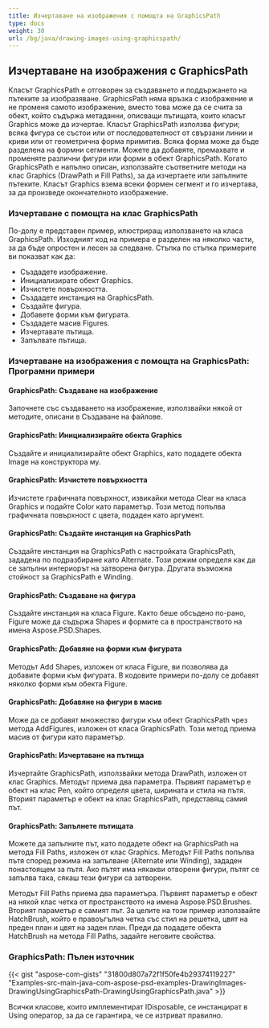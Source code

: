 ```yaml
---
title: Изчертаване на изображения с помощта на GraphicsPath
type: docs
weight: 30
url: /bg/java/drawing-images-using-graphicspath/
---
```


## **Изчертаване на изображения с GraphicsPath**
Класът GraphicsPath е отговорен за създаването и поддържането на пътеките за изобразяване. GraphicsPath няма връзка с изображение и не променя самото изображение, вместо това може да се счита за обект, който съдържа метаданни, описващи пътищата, които класът Graphics може да изчертае. Класът GraphicsPath използва фигури; всяка фигура се състои или от последователност от свързани линии и криви или от геометрична форма примитив. Всяка форма може да бъде разделена на формни сегменти. Можете да добавяте, премахвате и променяте различни фигури или форми в обект GraphicsPath. Когато GraphicsPath е напълно описан, използвайте съответните методи на клас Graphics (DrawPath и Fill Paths), за да изчертаете или запълните пътеките. Класът Graphics взема всеки формен сегмент и го изчертава, за да произведе окончателното изображение.

### **Изчертаване с помощта на клас GraphicsPath**
По-долу е представен пример, илюстриращ използването на класа GraphicsPath. Изходният код на примера е разделен на няколко части, за да бъде опростен и лесен за следване. Стъпка по стъпка примерите ви показват как да:

- Създадете изображение.
- Инициализирате обект Graphics.
- Изчистете повърхността.
- Създадете инстанция на GraphicsPath.
- Създайте фигура.
- Добавете форми към фигурата.
- Създадете масив Figures.
- Изчертавате пътища.
- Запълвате пътища.

### **Изчертаване на изображения с помощта на GraphicsPath: Програмни примери**
#### **GraphicsPath: Създаване на изображение**
Започнете със създаването на изображение, използвайки някой от методите, описани в Създаване на файлове.
#### **GraphicsPath: Инициализирайте обекта Graphics**
Създайте и инициализирайте обект Graphics, като подадете обекта Image на конструктора му.
#### **GraphicsPath: Изчистете повърхността**
Изчистете графичната повърхност, извикайки метода Clear на класа Graphics и подайте Color като параметър. Този метод попълва графичната повърхност с цвета, подаден като аргумент.
#### **GraphicsPath: Създайте инстанция на GraphicsPath**
Създайте инстанция на GraphicsPath с настройката GraphicsPath, зададена по подразбиране като Alternate. Този режим определя как да се запълни интериорът на затворена фигура. Другата възможна стойност за GraphicsPath е Winding.
#### **GraphicsPath: Създаване на фигура**
Създайте инстанция на класа Figure. Както беше обсъдено по-рано, Figure може да съдържа Shapes и формите са в пространството на имена Aspose.PSD.Shapes.
#### **GraphicsPath: Добавяне на форми към фигурата**
Методът Add Shapes, изложен от класа Figure, ви позволява да добавите форми към фигурата. В кодовите примери по-долу се добавят няколко форми към обекта Figure.
#### **GraphicsPath: Добавяне на фигури в масив**
Може да се добавят множество фигури към обект GraphicsPath чрез метода AddFigures, изложен от класа GraphicsPath. Този метод приема масив от фигури като параметър.
#### **GraphicsPath: Изчертаване на пътища**
Изчертайте GraphicsPath, използвайки метода DrawPath, изложен от клас Graphics. Методът приема два параметра. Първият параметър е обект на клас Pen, който определя цвета, ширината и стила на пътя. Вторият параметър е обект на клас GraphicsPath, представящ самия път.
#### **GraphicsPath: Запълнете пътищата**
Можете да запълните път, като подадете обект на GraphicsPath на метода Fill Paths, изложен от клас Graphics. Методът Fill Paths попълва пътя според режима на запълване (Alternate или Winding), зададен понастоящем за пътя. Ако пътят има някакви отворени фигури, пътят се запълва така, сякаш тези фигури са затворени.

Методът Fill Paths приема два параметъра. Първият параметър е обект на някой клас четка от пространството на имена Aspose.PSD.Brushes. Вторият параметър е самият път. За целите на този пример използвайте HatchBrush, който е правоъгълна четка със стил на решетка, цвят на преден план и цвят на заден план. Преди да подадете обекта HatchBrush на метода Fill Paths, задайте неговите свойства.

### **GraphicsPath: Пълен източник**
{{< gist "aspose-com-gists" "31800d807a72f1f50fe4b29374119227" "Examples-src-main-java-com-aspose-psd-examples-DrawingImages-DrawingUsingGraphicsPath-DrawingUsingGraphicsPath.java" >}}

Всички класове, които имплементират IDisposable, се инстанцират в Using оператор, за да се гарантира, че се изтриват правилно.